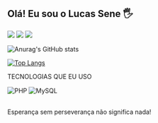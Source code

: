 ## Olá! Eu sou o Lucas Sene 🖐️


<a href = "mailto:lucassene290@gmail.com"><img src="https://img.shields.io/badge/Gmail-D14836?style=for-the-badge&logo=gmail&logoColor=white" target="_blank"></a>
<a href="https://www.linkedin.com/in/lucas-martins-sene-82a3a019b/" target="_blank"><img src="https://img.shields.io/badge/-LinkedIn-%230077B5?style=for-the-badge&logo=linkedin&logoColor=white" target="_blank"></a> 
 <a href="https://www.instagram.com/lucassene290/" target="_blank"><img src="https://img.shields.io/badge/-Instagram-%23E4405F?style=for-the-badge&logo=instagram&logoColor=white" target="_blank"></a>

![Anurag's GitHub stats](https://github-readme-stats.vercel.app/api?username=lucassene290&show_icons=true&theme=radical)


[![Top Langs](https://github-readme-stats.vercel.app/api/top-langs/?username=lucassene290)](https://github.com/lucassene290/github-readme-stats)


TECNOLOGIAS QUE EU USO

<div style="display: inline_block">
 <img align="center" alt="PHP" src="https://img.shields.io/badge/PHP-777BB4?style=for-the-badge&logo=php&logoColor=white" />
  <img align="center" alt="MySQL" src="https://img.shields.io/badge/MySQL-00000F?style=for-the-badge&logo=mysql&logoColor=white" />
 
 </div><br/>

Esperança sem perseverança não significa nada!
